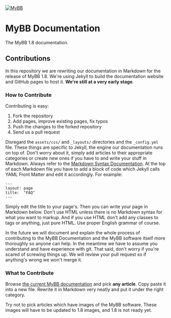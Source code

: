 [![MyBB](https://raw.github.com/mybb/mybb/feature/images/logo.png "MyBB")](http://mybb.com "MyBB")
# MyBB Documentation

The MyBB 1.8 documentation.

## Contributions

In this repository we are rewriting our documentation in Markdown for the release of MyBB 1.8. We're using Jekyll to build the documentation website and GitHub pages to host it. **We're still at a very early stage**.

### How to Contribute

Contributing is easy:

1. Fork the repository
2. Add pages, improve existing pages, fix typos
3. Push the changes to the forked repository
4. Send us a pull request

Disregard the `assets/css/` and `_layouts/` directories and the `_config.yml` file. These things are specific to Jekyll, the engine our documentation runs on top of. Don't worry about it, simply add articles to their appropriate categories or create new ones if you have to and write your stuff in Markdown. Always refer to the [Markdown Syntax Documentation](http://daringfireball.net/projects/markdown/syntax). At the top of each Markdown file you have to add a block of code which Jekyll calls YAML Front Matter and edit it accordingly. For example:
```
---
layout: page
title:  "FAQ"
---
```
Simply edit the title to your page's. Then you can write your page in Markdown below. Don't use HTML unless there is no Markdown syntax for what you want to markup. And if you use HTML don't add any classes to tags or anything, just pure HTML. Use proper English grammar of course.

In the future we will document and explain the whole process of contributing to the MyBB Documentation and the MyBB software itself more thoroughly so anyone can help. In the meantime we have to assume you understand and have experience with git. That said, don't worry if you're scared of screwing things up. We will review your pull request so if anything's wrong we won't merge it.

### What to Contribute

Browse [the current MyBB documentation](http://docs.mybb.com/) and pick **any article**. Copy paste it into a new file. Rewrite it in Markdown very neatly and put it under the right category.

Try not to pick articles which have images of the MyBB software. These images will have to be updated to 1.8 images, and 1.8 is not ready yet.
